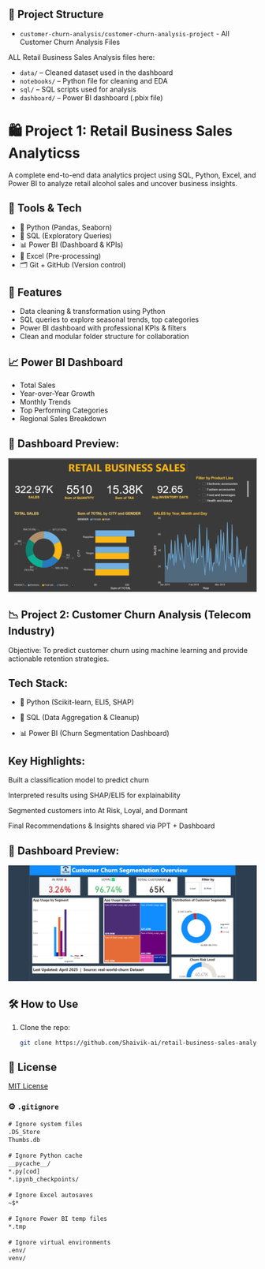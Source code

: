 ## 📁 Project Structure

- `customer-churn-analysis/customer-churn-analysis-project` - All Customer Churn Analysis Files

ALL Retail Business Sales Analysis files here:
- `data/` – Cleaned dataset used in the dashboard
- `notebooks/` – Python file for cleaning and EDA
- `sql/` – SQL scripts used for analysis
- `dashboard/` – Power BI dashboard (.pbix file)

# 🛍️ Project 1: Retail Business Sales Analyticss

A complete end-to-end data analytics project using SQL, Python, Excel, and Power BI to analyze retail alcohol sales and uncover business insights.

## 🧠 Tools & Tech

- 🐍 Python (Pandas, Seaborn)
- 🧮 SQL (Exploratory Queries)
- 📊 Power BI (Dashboard & KPIs)
- 📁 Excel (Pre-processing)
- 🗂 Git + GitHub (Version control)

## 🚀 Features

- Data cleaning & transformation using Python
- SQL queries to explore seasonal trends, top categories
- Power BI dashboard with professional KPIs & filters
- Clean and modular folder structure for collaboration

## 📈 Power BI Dashboard

- Total Sales
- Year-over-Year Growth
- Monthly Trends
- Top Performing Categories
- Regional Sales Breakdown

## 📸 Dashboard Preview:
![Retail Business Sales Analysis](dashboard/Retail%20Business%20Sales%20Analysis.png)



## 📉 Project 2: Customer Churn Analysis (Telecom Industry)
Objective:
To predict customer churn using machine learning and provide actionable retention strategies.

## Tech Stack:

- 🐍 Python (Scikit-learn, ELI5, SHAP)

- 🧠 SQL (Data Aggregation & Cleanup)

- 📊 Power BI (Churn Segmentation Dashboard)

## Key Highlights:

Built a classification model to predict churn

Interpreted results using SHAP/ELI5 for explainability

Segmented customers into At Risk, Loyal, and Dormant

Final Recommendations & Insights shared via PPT + Dashboard


## 📸 Dashboard Preview:
![Customer Churn Segmentation](customer-churn-analysis/customer-churn-analysis-project/Customer%20Churn%20Segmentation.png)




## 🛠 How to Use

1. Clone the repo:
   ```bash
   git clone https://github.com/Shaivik-ai/retail-business-sales-analytics.git


## 📃 License
[MIT License](./LICENSE)


### ⚙️ `.gitignore`

```gitignore
# Ignore system files
.DS_Store
Thumbs.db

# Ignore Python cache
__pycache__/
*.py[cod]
*.ipynb_checkpoints/

# Ignore Excel autosaves
~$*

# Ignore Power BI temp files
*.tmp

# Ignore virtual environments
.env/
venv/
